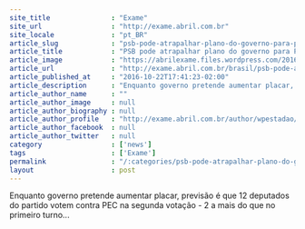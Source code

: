 ```yaml
---
site_title               : "Exame"
site_url                 : "http://exame.abril.com.br"
site_locale              : "pt_BR"
article_slug             : "psb-pode-atrapalhar-plano-do-governo-para-pec-241"
article_title            : "PSB pode atrapalhar plano do governo para PEC 241"
article_image            : "https://abrilexame.files.wordpress.com/2016/10/size_960_16_9_congresso-nacional-em-brasilia3.jpg?quality=70&strip=all&w=960"
article_url              : "http://exame.abril.com.br/brasil/psb-pode-atrapalhar-plano-do-governo-para-pec-241/"
article_published_at     : "2016-10-22T17:41:23-02:00"
article_description      : "Enquanto governo pretende aumentar placar, previsão é que 12 deputados do partido votem contra PEC na segunda votação - 2 a mais do que no primeiro turno..."
article_author_name      : ""
article_author_image     : null
article_author_biography : null
article_author_profile   : "http://exame.abril.com.br/author/wpestadao/"
article_author_facebook  : null
article_author_twitter   : null
category                 : ['news']
tags                     : ['Exame']
permalink                : "/:categories/psb-pode-atrapalhar-plano-do-governo-para-pec-241/"
layout                   : post
---
```


Enquanto governo pretende aumentar placar, previsão é que 12 deputados do partido votem contra PEC na segunda votação - 2 a mais do que no primeiro turno...
